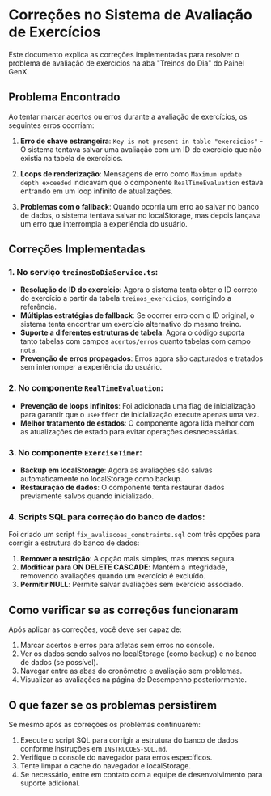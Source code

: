 # Correções no Sistema de Avaliação de Exercícios

Este documento explica as correções implementadas para resolver o problema de avaliação de exercícios na aba "Treinos do Dia" do Painel GenX.

## Problema Encontrado

Ao tentar marcar acertos ou erros durante a avaliação de exercícios, os seguintes erros ocorriam:

1. **Erro de chave estrangeira**: `Key is not present in table "exercicios"` - O sistema tentava salvar uma avaliação com um ID de exercício que não existia na tabela de exercícios.

2. **Loops de renderização**: Mensagens de erro como `Maximum update depth exceeded` indicavam que o componente `RealTimeEvaluation` estava entrando em um loop infinito de atualizações.

3. **Problemas com o fallback**: Quando ocorria um erro ao salvar no banco de dados, o sistema tentava salvar no localStorage, mas depois lançava um erro que interrompia a experiência do usuário.

## Correções Implementadas

### 1. No serviço `treinosDoDiaService.ts`:

- **Resolução do ID do exercício**: Agora o sistema tenta obter o ID correto do exercício a partir da tabela `treinos_exercicios`, corrigindo a referência.
- **Múltiplas estratégias de fallback**: Se ocorrer erro com o ID original, o sistema tenta encontrar um exercício alternativo do mesmo treino.
- **Suporte a diferentes estruturas de tabela**: Agora o código suporta tanto tabelas com campos `acertos/erros` quanto tabelas com campo `nota`.
- **Prevenção de erros propagados**: Erros agora são capturados e tratados sem interromper a experiência do usuário.

### 2. No componente `RealTimeEvaluation`:

- **Prevenção de loops infinitos**: Foi adicionada uma flag de inicialização para garantir que o `useEffect` de inicialização execute apenas uma vez.
- **Melhor tratamento de estados**: O componente agora lida melhor com as atualizações de estado para evitar operações desnecessárias.

### 3. No componente `ExerciseTimer`:

- **Backup em localStorage**: Agora as avaliações são salvas automaticamente no localStorage como backup.
- **Restauração de dados**: O componente tenta restaurar dados previamente salvos quando inicializado.

### 4. Scripts SQL para correção do banco de dados:

Foi criado um script `fix_avaliacoes_constraints.sql` com três opções para corrigir a estrutura do banco de dados:

1. **Remover a restrição**: A opção mais simples, mas menos segura.
2. **Modificar para ON DELETE CASCADE**: Mantém a integridade, removendo avaliações quando um exercício é excluído.
3. **Permitir NULL**: Permite salvar avaliações sem exercício associado.

## Como verificar se as correções funcionaram

Após aplicar as correções, você deve ser capaz de:

1. Marcar acertos e erros para atletas sem erros no console.
2. Ver os dados sendo salvos no localStorage (como backup) e no banco de dados (se possível).
3. Navegar entre as abas do cronômetro e avaliação sem problemas.
4. Visualizar as avaliações na página de Desempenho posteriormente.

## O que fazer se os problemas persistirem

Se mesmo após as correções os problemas continuarem:

1. Execute o script SQL para corrigir a estrutura do banco de dados conforme instruções em `INSTRUCOES-SQL.md`.
2. Verifique o console do navegador para erros específicos.
3. Tente limpar o cache do navegador e localStorage.
4. Se necessário, entre em contato com a equipe de desenvolvimento para suporte adicional. 